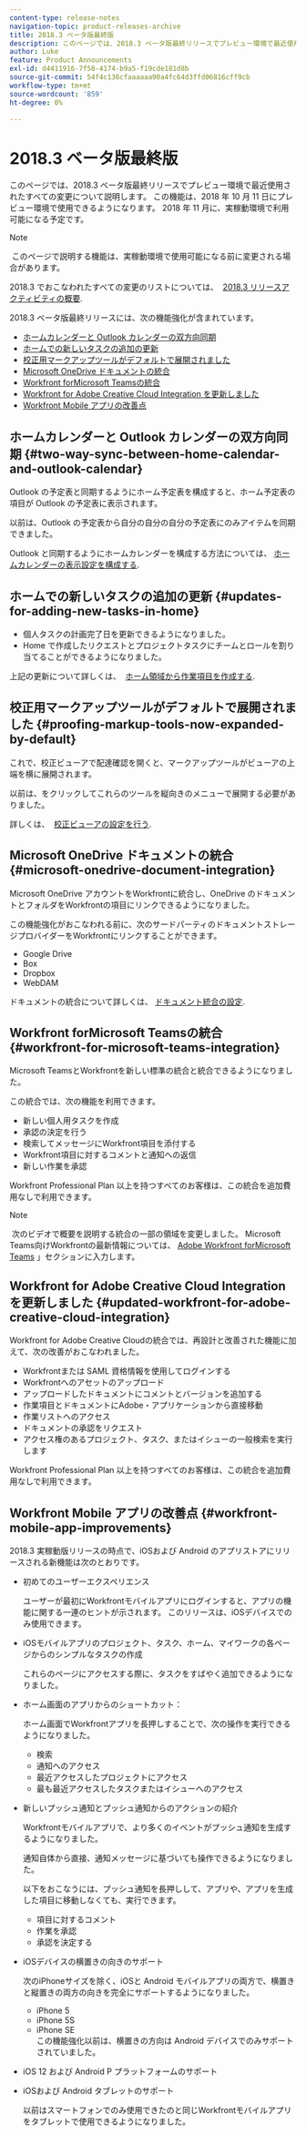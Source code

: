 ```yaml
---
content-type: release-notes
navigation-topic: product-releases-archive
title: 2018.3 ベータ版最終版
description: このページでは、2018.3 ベータ版最終リリースでプレビュー環境で最近使用されたすべての変更について説明します。 この機能は、2018 年 10 月 11 日にプレビュー環境で使用できるようになります。 2018 年 11 月に、実稼動環境で利用可能になる予定です。
author: Luke
feature: Product Announcements
exl-id: d4411916-7f58-4174-b9a5-f19cde181d8b
source-git-commit: 54f4c136cfaaaaaa90a4fc64d3ffd06816cff9cb
workflow-type: tm+mt
source-wordcount: '859'
ht-degree: 0%

---
```


# 2018.3 ベータ版最終版

このページでは、2018.3 ベータ版最終リリースでプレビュー環境で最近使用されたすべての変更について説明します。 この機能は、2018 年 10 月 11 日にプレビュー環境で使用できるようになります。 2018 年 11 月に、実稼動環境で利用可能になる予定です。

>[!NOTE]
>
> このページで説明する機能は、実稼動環境で使用可能になる前に変更される場合があります。

2018.3 でおこなわれたすべての変更のリストについては、  [2018.3 リリースアクティビティの概要](../../../../product-announcements/product-releases/quarterly-release-archive/2018.3-release-activity/2018.3-release-activity-overview.md).

2018.3 ベータ版最終リリースには、次の機能強化が含まれています。

* [ホームカレンダーと Outlook カレンダーの双方向同期](#two-way-sync-between-home-calendar-and-outlook-calendar)
* [ホームでの新しいタスクの追加の更新](#updates-for-adding-new-tasks-in-home)
* [校正用マークアップツールがデフォルトで展開されました](#proofing-markup-tools-now-expanded-by-default)
* [Microsoft OneDrive ドキュメントの統合](#microsoft-onedrive-document-integration)
* [Workfront forMicrosoft Teamsの統合](#workfront-for-microsoft-teams-integration)
* [Workfront for Adobe Creative Cloud Integration を更新しました](#updated-workfront-for-adobe-creative-cloud-integration)
* [Workfront Mobile アプリの改善点](#workfront-mobile-app-improvements)

## ホームカレンダーと Outlook カレンダーの双方向同期 {#two-way-sync-between-home-calendar-and-outlook-calendar}

Outlook の予定表と同期するようにホーム予定表を構成すると、ホーム予定表の項目が Outlook の予定表に表示されます。

以前は、Outlook の予定表から自分の自分の自分の予定表にのみアイテムを同期できました。

Outlook と同期するようにホームカレンダーを構成する方法については、 [ホームカレンダーの表示設定を構成する](../../../../workfront-basics/using-home/using-the-home-area/configure-home-calendar-view.md).

## ホームでの新しいタスクの追加の更新 {#updates-for-adding-new-tasks-in-home}

* 個人タスクの計画完了日を更新できるようになりました。
* Home で作成したリクエストとプロジェクトタスクにチームとロールを割り当てることができるようになりました。

上記の更新について詳しくは、  [ホーム領域から作業項目を作成する](../../../../workfront-basics/using-home/using-the-home-area/create-work-items-in-home.md).

## 校正用マークアップツールがデフォルトで展開されました {#proofing-markup-tools-now-expanded-by-default}

これで、校正ビューアで配達確認を開くと、マークアップツールがビューアの上端を横に展開されます。

以前は、をクリックしてこれらのツールを縦向きのメニューで展開する必要がありました。

詳しくは、  [校正ビューアの設定を行う](../../../../review-and-approve-work/proofing/reviewing-proofs-within-workfront/configure-proofing-viewer-settings.md).

## Microsoft OneDrive ドキュメントの統合 {#microsoft-onedrive-document-integration}

Microsoft OneDrive アカウントをWorkfrontに統合し、OneDrive のドキュメントとフォルダをWorkfrontの項目にリンクできるようになりました。

この機能強化がおこなわれる前に、次のサードパーティのドキュメントストレージプロバイダーをWorkfrontにリンクすることができます。

* Google Drive
* Box
* Dropbox
* WebDAM

ドキュメントの統合について詳しくは、 [ドキュメント統合の設定](../../../../administration-and-setup/configure-integrations/configure-document-integrations.md).

## Workfront forMicrosoft Teamsの統合 {#workfront-for-microsoft-teams-integration}

Microsoft TeamsとWorkfrontを新しい標準の統合と統合できるようになりました。

この統合では、次の機能を利用できます。

* 新しい個人用タスクを作成
* 承認の決定を行う
* 検索してメッセージにWorkfront項目を添付する
* Workfront項目に対するコメントと通知への返信
* 新しい作業を承認

Workfront Professional Plan 以上を持つすべてのお客様は、この統合を追加費用なしで利用できます。

>[!NOTE]
 次のビデオで概要を説明する統合の一部の領域を変更しました。 Microsoft Teams向けWorkfrontの最新情報については、 [Adobe Workfront forMicrosoft Teams](../../../../workfront-integrations-and-apps/using-workfront-with-microsoft-teams/use-workfront-with-ms-teams.md) 」セクションに入力します。

## Workfront for Adobe Creative Cloud Integration を更新しました {#updated-workfront-for-adobe-creative-cloud-integration}

Workfront for Adobe Creative Cloudの統合では、再設計と改善された機能に加えて、次の改善がおこなわれました。

* Workfrontまたは SAML 資格情報を使用してログインする
* Workfrontへのアセットのアップロード
* アップロードしたドキュメントにコメントとバージョンを追加する
* 作業項目とドキュメントにAdobe・アプリケーションから直接移動
* 作業リストへのアクセス
* ドキュメントの承認をリクエスト
* アクセス権のあるプロジェクト、タスク、またはイシューの一般検索を実行します

Workfront Professional Plan 以上を持つすべてのお客様は、この統合を追加費用なしで利用できます。

## Workfront Mobile アプリの改善点 {#workfront-mobile-app-improvements}

2018.3 実稼動版リリースの時点で、iOSおよび Android のアプリストアにリリースされる新機能は次のとおりです。

* 初めてのユーザーエクスペリエンス

   ユーザーが最初にWorkfrontモバイルアプリにログインすると、アプリの機能に関する一連のヒントが示されます。 このリリースは、iOSデバイスでのみ使用できます。

* iOSモバイルアプリのプロジェクト、タスク、ホーム、マイワークの各ページからのシンプルなタスクの作成

   これらのページにアクセスする際に、タスクをすばやく追加できるようになりました。

* ホーム画面のアプリからのショートカット：

   ホーム画面でWorkfrontアプリを長押しすることで、次の操作を実行できるようになりました。

   * 検索
   * 通知へのアクセス
   * 最近アクセスしたプロジェクトにアクセス 
   * 最も最近アクセスしたタスクまたはイシューへのアクセス

* 新しいプッシュ通知とプッシュ通知からのアクションの紹介

   Workfrontモバイルアプリで、より多くのイベントがプッシュ通知を生成するようになりました。

   通知自体から直接、通知メッセージに基づいても操作できるようになりました。

   以下をおこなうには、プッシュ通知を長押しして、アプリや、アプリを生成した項目に移動しなくても、実行できます。

   * 項目に対するコメント
   * 作業を承認
   * 承認を決定する

* iOSデバイスの横置きの向きのサポート

   次のiPhoneサイズを除く、iOSと Android モバイルアプリの両方で、横置きと縦置きの両方の向きを完全にサポートするようになりました。

   * iPhone 5
   * iPhone 5S
   * iPhone SE\
      この機能強化以前は、横置きの方向は Android デバイスでのみサポートされていました。

* iOS 12 および Android P プラットフォームのサポート
* iOSおよび Android タブレットのサポート

   以前はスマートフォンでのみ使用できたのと同じWorkfrontモバイルアプリをタブレットで使用できるようになりました。
